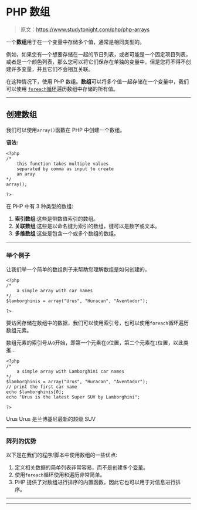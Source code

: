 # PHP 数组

> 原文：<https://www.studytonight.com/php/php-arrays>

一个**数组**用于在一个变量中存储多个值，通常是相同类型的。

例如，如果您有一个想要存储在一起的节日列表，或者可能是一个固定项目列表，或者是一个颜色列表，那么您可以将它们保存在单独的变量中，但是您将不得不创建许多变量，并且它们不会相互关联。

在这种情况下，使用 PHP 数组。**数组**可以将多个值一起存储在一个变量中，我们可以使用 [`foreach`循环](php-for-and-foreach-loop)遍历数组中存储的所有值。

* * *

## 创建数组

我们可以使用`array()`函数在 PHP 中创建一个数组。

**语法:**

```
<?php
/* 
    this function takes multiple values
    separated by comma as input to create
    an aray
*/
array();

?>
```

在 PHP 中有 3 种类型的数组:

1.  **索引数组**:这些是带数值索引的数组。
2.  **关联数组**:这些是以命名键为索引的数组，键可以是数字或文本。
3.  **多维数组**:这些是包含一个或多个数组的数组。

* * *

### 举个例子

让我们举一个简单的数组例子来帮助您理解数组是如何创建的。

```
<?php
/* 
    a simple array with car names
*/
$lamborghinis = array("Urus", "Huracan", "Aventador");

?>
```

要访问存储在数组中的数据，我们可以使用索引号，也可以使用`foreach`循环遍历数组元素。

数组元素的索引号从`0`开始，即第一个元素在`0`位置，第二个元素在`1`位置，以此类推...

```
<?php
/* 
    a simple array with Lamborghini car names
*/
$lamborghinis = array("Urus", "Huracan", "Aventador");
// print the first car name
echo $lamborghinis[0];
echo "Urus is the latest Super SUV by Lamborghini";

?>
```

Urus Urus 是兰博基尼最新的超级 SUV

* * *

### 阵列的优势

以下是在我们的程序/脚本中使用数组的一些优点:

1.  定义相关数据的简单列表非常容易，而不是创建多个[变量](variables-in-php)。
2.  使用`foreach`循环使用和遍历非常简单。
3.  PHP 提供了对数组进行排序的内置函数，因此它也可以用于对信息进行排序。

* * *

* * *